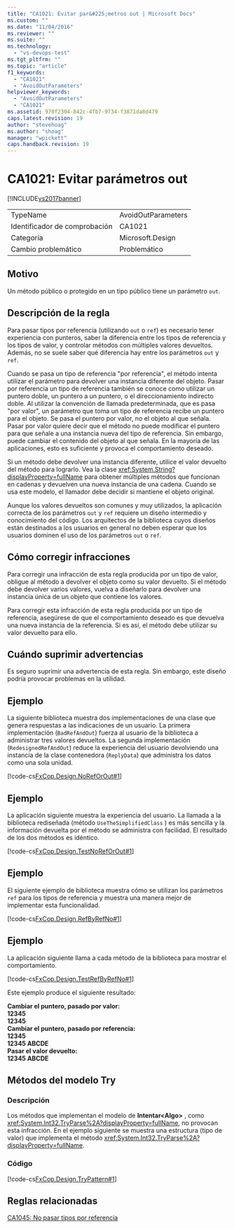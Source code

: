 ```yaml
---
title: "CA1021: Evitar par&#225;metros out | Microsoft Docs"
ms.custom: ""
ms.date: "11/04/2016"
ms.reviewer: ""
ms.suite: ""
ms.technology: 
  - "vs-devops-test"
ms.tgt_pltfrm: ""
ms.topic: "article"
f1_keywords: 
  - "CA1021"
  - "AvoidOutParameters"
helpviewer_keywords: 
  - "AvoidOutParameters"
  - "CA1021"
ms.assetid: 970f2304-842c-4fb7-9734-f3871da8d479
caps.latest.revision: 19
author: "stevehoag"
ms.author: "shoag"
manager: "wpickett"
caps.handback.revision: 19
---
```

# CA1021: Evitar par&#225;metros out
[!INCLUDE[vs2017banner](../code-quality/includes/vs2017banner.md)]

|||  
|-|-|  
|TypeName|AvoidOutParameters|  
|Identificador de comprobación|CA1021|  
|Categoría|Microsoft.Design|  
|Cambio problemático|Problemático|  
  
## Motivo  
 Un método público o protegido en un tipo público tiene un parámetro `out`.  
  
## Descripción de la regla  
 Para pasar tipos por referencia \(utilizando `out` o `ref`\) es necesario tener experiencia con punteros, saber la diferencia entre los tipos de referencia y los tipos de valor, y controlar métodos con múltiples valores devueltos.  Además, no se suele saber qué diferencia hay entre los parámetros `out` y `ref`.  
  
 Cuando se pasa un tipo de referencia "por referencia", el método intenta utilizar el parámetro para devolver una instancia diferente del objeto.  Pasar por referencia un tipo de referencia también se conoce como utilizar un puntero doble, un puntero a un puntero, o el direccionamiento indirecto doble.  Al utilizar la convención de llamada predeterminada, que es pasa "por valor", un parámetro que toma un tipo de referencia recibe un puntero para el objeto.  Se pasa el puntero por valor, no el objeto al que señala.  Pasar por valor quiere decir que el método no puede modificar el puntero para que señale a una instancia nueva del tipo de referencia.  Sin embargo, puede cambiar el contenido del objeto al que señala.  En la mayoría de las aplicaciones, esto es suficiente y provoca el comportamiento deseado.  
  
 Si un método debe devolver una instancia diferente, utilice el valor devuelto del método para lograrlo.  Vea la clase <xref:System.String?displayProperty=fullName> para obtener múltiples métodos que funcionan en cadenas y devuelven una nueva instancia de una cadena.  Cuando se usa este modelo, el llamador debe decidir si mantiene el objeto original.  
  
 Aunque los valores devueltos son comunes y muy utilizados, la aplicación correcta de los parámetros `out` y `ref` requiere un diseño intermedio y conocimiento del código.  Los arquitectos de la biblioteca cuyos diseños están destinados a los usuarios en general no deben esperar que los usuarios dominen el uso de los parámetros `out` o `ref`.  
  
## Cómo corregir infracciones  
 Para corregir una infracción de esta regla producida por un tipo de valor, obligue al método a devolver el objeto como su valor devuelto.  Si el método debe devolver varios valores, vuelva a diseñarlo para devolver una instancia única de un objeto que contiene los valores.  
  
 Para corregir esta infracción de esta regla producida por un tipo de referencia, asegúrese de que el comportamiento deseado es que devuelva una nueva instancia de la referencia.  Si es así, el método debe utilizar su valor devuelto para ello.  
  
## Cuándo suprimir advertencias  
 Es seguro suprimir una advertencia de esta regla.  Sin embargo, este diseño podría provocar problemas en la utilidad.  
  
## Ejemplo  
 La siguiente biblioteca muestra dos implementaciones de una clase que genera respuestas a las indicaciones de un usuario.  La primera implementación \(`BadRefAndOut`\) fuerza al usuario de la biblioteca a administrar tres valores devueltos.  La segunda implementación \(`RedesignedRefAndOut`\) reduce la experiencia del usuario devolviendo una instancia de la clase contenedora \(`ReplyData`\) que administra los datos como una sola unidad.  
  
 [!code-cs[FxCop.Design.NoRefOrOut#1](../code-quality/codesnippet/CSharp/ca1021-avoid-out-parameters_1.cs)]  
  
## Ejemplo  
 La aplicación siguiente muestra la experiencia del usuario.  La llamada a la biblioteca rediseñada \(método `UseTheSimplifiedClass` \) es más sencilla y la información devuelta por el método se administra con facilidad.  El resultado de los dos métodos es idéntico.  
  
 [!code-cs[FxCop.Design.TestNoRefOrOut#1](../code-quality/codesnippet/CSharp/ca1021-avoid-out-parameters_2.cs)]  
  
## Ejemplo  
 El siguiente ejemplo de biblioteca muestra cómo se utilizan los parámetros `ref` para los tipos de referencia y muestra una manera mejor de implementar esta funcionalidad.  
  
 [!code-cs[FxCop.Design.RefByRefNo#1](../code-quality/codesnippet/CSharp/ca1021-avoid-out-parameters_3.cs)]  
  
## Ejemplo  
 La aplicación siguiente llama a cada método de la biblioteca para mostrar el comportamiento.  
  
 [!code-cs[FxCop.Design.TestRefByRefNo#1](../code-quality/codesnippet/CSharp/ca1021-avoid-out-parameters_4.cs)]  
  
 Este ejemplo produce el siguiente resultado:  
  
  **Cambiar el puntero, pasado por valor:**  
**12345**  
**12345**  
**Cambiar el puntero, pasado por referencia:**  
**12345**  
**12345 ABCDE**  
**Pasar el valor devuelto:**  
**12345 ABCDE**   
## Métodos del modelo Try  
  
### Descripción  
 Los métodos que implementan el modelo de **Intentar\<Algo\>** , como <xref:System.Int32.TryParse%2A?displayProperty=fullName>, no provocan esta infracción.  En el ejemplo siguiente se muestra una estructura \(tipo de valor\) que implementa el método <xref:System.Int32.TryParse%2A?displayProperty=fullName>.  
  
### Código  
 [!code-cs[FxCop.Design.TryPattern#1](../code-quality/codesnippet/CSharp/ca1021-avoid-out-parameters_5.cs)]  
  
## Reglas relacionadas  
 [CA1045: No pasar tipos por referencia](../code-quality/ca1045-do-not-pass-types-by-reference.md)